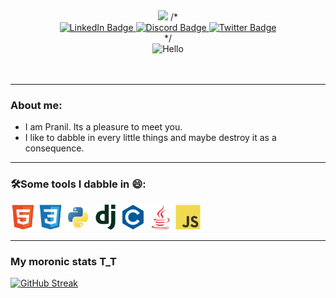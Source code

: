 <div id="header" align="center">
  <img src="https://github.com/Shinig0d/Shini/blob/main/img/Die.png" width="100"/>
  /*
  <div id="badges">
    <a href="https://www.linkedin.com/in/pranil-shrestha-447431238">
      <img src="https://img.shields.io/badge/LinkedIn-blue?style=for-the-badge&logo=linkedin&logoColor=white" alt="LinkedIn Badge"/>
    </a>
    <a href="discord.gg/CurrentlyUnavilable">
     <img src="https://img.shields.io/badge/Discord-black?style=for-the-badge&logo=discord&logoColor=white" alt="Discord Badge"/>
    </a>
    <a href="https://www.twitter.com/ShresthaPranil">
     <img src="https://img.shields.io/badge/Twitter-blue?style=for-the-badge&logo=twitter&logoColor=white" alt="Twitter Badge"/>
    </a>
  </div>
  */
</div>
<div align="center">
  <img src="https://c.tenor.com/DcDYpWonGbIAAAAi/budding-pop-cute.gif" alt="Hello">
</div>
<br>
<br>

---


### About me:
- I am Pranil. Its a pleasure to meet you.
- I like to dabble in every little things and maybe destroy it as a consequence.

---

### 🛠️Some tools I dabble in 😄:
<div>
  <img src="https://github.com/devicons/devicon/blob/master/icons/html5/html5-original.svg"    alt="html5" width="40" height="40">
  <img src="https://github.com/devicons/devicon/blob/master/icons/css3/css3-original.svg"      alt="css3" width="40" height="40">
  <img src="https://github.com/devicons/devicon/blob/master/icons/python/python-original.svg"  alt="python" width="40" height="40">
  <img src="https://github.com/devicons/devicon/blob/master/icons/django/django-plain.svg" alt="django" width="40" height="40">
  <img src="https://github.com/devicons/devicon/blob/master/icons/c/c-plain.svg" alt="C" width="40" height="40">
  <img src="https://github.com/devicons/devicon/blob/master/icons/java/java-plain.svg" alt="java" width="40" height="40">
  <img src="https://github.com/devicons/devicon/blob/master/icons/javascript/javascript-original.svg" alt="javascript" width="40" height="40">
</div>

---


### My moronic stats T_T

[![GitHub Streak](http://github-readme-streak-stats.herokuapp.com?user=Shinig0d&theme=dark&background=000000)](https://git.io/streak-stats)
